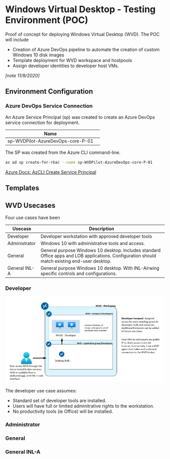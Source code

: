 # Windows Virtual Desktop - Testing Environment (POC)

Proof of concept for deploying Windows Virtual Desktop (WVD). The POC will include 

- Creation of Azure DevOps pipeline to automate the creation of custom Windows 10 disk images
- Template deployment for WVD workspace and hostpools
- Assign developer identities to developer host VMs.

*[note 11/9/2020]*

## Environment Configuration

### Azure DevOps Service Connection

An Azure Service Principal (sp) was created to create an Azure DevOps service connection for deployment.

|Name||
|---|---|
|sp-WVDPilot-AzureDevOps-core-P-01||

The SP was created from the Azure CLI command-line.

```bash
az ad sp create-for-rbac --name sp-WVDPilot-AzureDevOps-core-P-01
```
[Azure Docs: AzCLI Create Service Principal](https://docs.microsoft.com/en-us/cli/azure/create-an-azure-service-principal-azure-cli#create-a-service-principal)

## Templates


## WVD Usecases

Four use cases have been 

|Usecase | Description
|---|---|
|Developer| Developer workstation with approved developer tools |
|Administrator|Windows 10 with administrative tools and access. |
|General| General purpose Windows 10 desktop. Includes standard Office apps and LOB applications. Configuration should match existing end-user desktop. |
|General INL-A| General purpose Windows 10 desktop. With  INL-Airwing specific controls and configurations. |

### Developer

![wvd high-level architecture](/static/wvd-developer-highlevel.png)

The developer use case assumes:

- Standard set of developer tools are installed.
- Users will have full or limited adminitrative rights to the workstation.
- No productivity tools (ie Office) will be installed.


### Administrator

### General

### General INL-A
